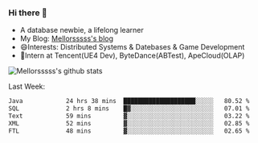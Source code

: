 ### Hi there 👋

- A database newbie, a lifelong learner
- My Blog: [Mellorsssss's blog](https://mellorsssss.com/)
- 😄Interests: Distributed Systems & Datebases & Game Development
- 🤔Intern at Tencent(UE4 Dev), ByteDance(ABTest), ApeCloud(OLAP)


![Mellorsssss's github stats](https://github-readme-stats-mellorsssss.vercel.app/api?username=Mellorsssss&show_icons=true&theme=radical)

<!-- ![Top Langs](https://github-readme-stats.vercel.app/api/top-langs/?username=anuraghazra&hide=javascript,html,typescript,css,glsl) -->

<!--
**Mellorsssss/Mellorsssss** is a ✨ _special_ ✨ repository because its `README.md` (this file) appears on your GitHub profile.

Here are some ideas to get you started:

- 🔭 I’m currently working on ...
- 🌱 I’m currently learning ...
- 👯 I’m looking to collaborate on ...
- 🤔 I’m looking for help with ...
- 💬 Ask me about ...
- 📫 How to reach me: ...
- 😄 Pronouns: ...
- ⚡ Fun fact: ...
-->

Last Week:
<!--START_SECTION:waka-->

```txt
Java            24 hrs 38 mins  ████████████████████░░░░░   80.52 %
SQL             2 hrs 8 mins    █▓░░░░░░░░░░░░░░░░░░░░░░░   07.01 %
Text            59 mins         ▓░░░░░░░░░░░░░░░░░░░░░░░░   03.22 %
XML             52 mins         ▓░░░░░░░░░░░░░░░░░░░░░░░░   02.85 %
FTL             48 mins         ▓░░░░░░░░░░░░░░░░░░░░░░░░   02.65 %
```

<!--END_SECTION:waka-->
